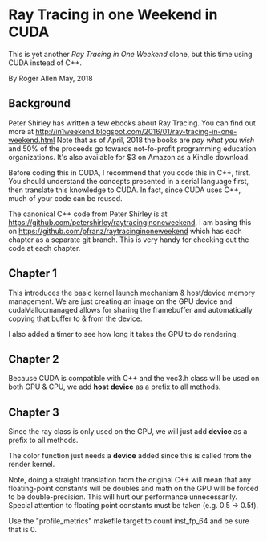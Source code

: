 Ray Tracing in one Weekend in CUDA
==================================

This is yet another _Ray Tracing in One Weekend_ clone, but this time using CUDA instead of C++.

By Roger Allen
May, 2018

Background
----------

Peter Shirley has written a few ebooks about Ray Tracing.  You can find out more at http://in1weekend.blogspot.com/2016/01/ray-tracing-in-one-weekend.html  Note that as of April, 2018 the books are *pay what you wish* and 50% of the proceeds go towards not-fo-profit programming education organizations.  It's also available for $3 on Amazon as a Kindle download.

Before coding this in CUDA, I recommend that you code this in C++, first.  You should understand the concepts presented in a serial language first, then translate this knowledge to CUDA.  In fact, since CUDA uses C++, much of your code can be reused.

The canonical C++ code from Peter Shirley is at https://github.com/petershirley/raytracinginoneweekend.  I am basing this on https://github.com/pfranz/raytracinginoneweekend which has each chapter as a separate git branch.  This is very handy for checking out the code at each chapter.

Chapter 1
---------

This introduces the basic kernel launch mechanism & host/device memory management.  We are just creating an image on the GPU device and cudaMallocmanaged allows for sharing the framebuffer and automatically copying that buffer to & from the device.

I also added a timer to see how long it takes the GPU to do rendering.

Chapter 2
---------

Because CUDA is compatible with C++ and the vec3.h class will be used on both GPU & CPU, we add __host__ __device__ as a prefix to all methods.

Chapter 3
---------

Since the ray class is only used on the GPU, we will just add __device__ as a prefix to all methods.

The color function just needs a __device__ added since this is called from the render kernel.

Note, doing a straight translation from the original C++ will mean that any floating-point constants will be doubles and math on the GPU will be forced to be double-precision.  This will hurt our performance unnecessarily.  Special attention to floating point constants must be taken (e.g. 0.5 -> 0.5f).

Use the "profile_metrics" makefile target to count inst_fp_64 and be sure that is 0.
